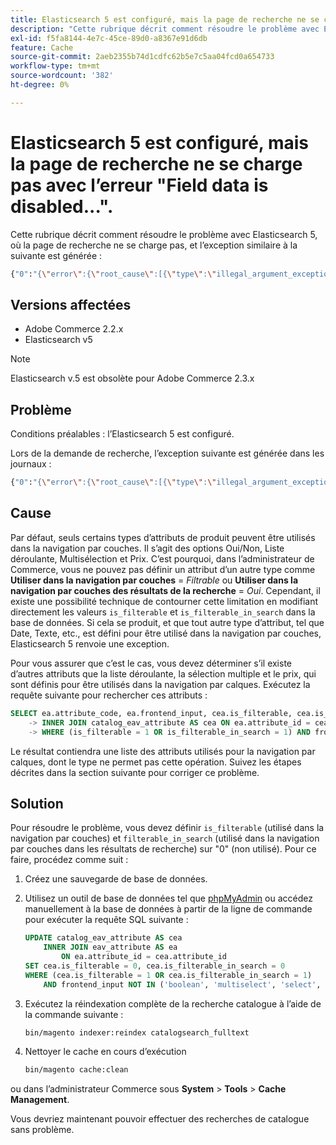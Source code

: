 ```yaml
---
title: Elasticsearch 5 est configuré, mais la page de recherche ne se charge pas avec l’erreur "Field data is disabled...".
description: "Cette rubrique décrit comment résoudre le problème avec Elasticsearch 5, où la page de recherche ne se charge pas, et l’exception similaire à la suivante est générée :"
exl-id: f5fa8144-4e7c-45ce-89d0-a8367e91d6db
feature: Cache
source-git-commit: 2aeb2355b74d1cdfc62b5e7c5aa04fcd0a654733
workflow-type: tm+mt
source-wordcount: '382'
ht-degree: 0%

---
```


# Elasticsearch 5 est configuré, mais la page de recherche ne se charge pas avec l’erreur &quot;Field data is disabled...&quot;.

Cette rubrique décrit comment résoudre le problème avec Elasticsearch 5, où la page de recherche ne se charge pas, et l’exception similaire à la suivante est générée :

```bash
{"0":"{\"error\":{\"root_cause\":[{\"type\":\"illegal_argument_exception\",\"reason\":\"Fielddata is disabled on text fields by default. Set fielddata=true on [%attribute_code%]] in order to load fielddata in memory by uninverting the inverted index. Note that this can however use significant memory.\"}].
```

## Versions affectées

* Adobe Commerce 2.2.x
* Elasticsearch v5

>[!NOTE]
>
>Elasticsearch v.5 est obsolète pour Adobe Commerce 2.3.x

## Problème

Conditions préalables : l’Elasticsearch 5 est configuré.

Lors de la demande de recherche, l’exception suivante est générée dans les journaux :

```bash
{"0":"{\"error\":{\"root_cause\":[{\"type\":\"illegal_argument_exception\",\"reason\":\"Fielddata is disabled on text fields by default. Set fielddata=true on [%attribute_code%]] in order to load fielddata in memory by uninverting the inverted index. Note that this can however use significant memory.\"}].
```

## Cause

Par défaut, seuls certains types d’attributs de produit peuvent être utilisés dans la navigation par couches. Il s’agit des options Oui/Non, Liste déroulante, Multisélection et Prix. C’est pourquoi, dans l’administrateur de Commerce, vous ne pouvez pas définir un attribut d’un autre type comme **Utiliser dans la navigation par couches** = *Filtrable* ou **Utiliser dans la navigation par couches des résultats de la recherche** = *Oui*. Cependant, il existe une possibilité technique de contourner cette limitation en modifiant directement les valeurs `is_filterable` et `is_filterable_in_search` dans la base de données. Si cela se produit, et que tout autre type d’attribut, tel que Date, Texte, etc., est défini pour être utilisé dans la navigation par couches, Elasticsearch 5 renvoie une exception.

Pour vous assurer que c’est le cas, vous devez déterminer s’il existe d’autres attributs que la liste déroulante, la sélection multiple et le prix, qui sont définis pour être utilisés dans la navigation par calques. Exécutez la requête suivante pour rechercher ces attributs :

```sql
SELECT ea.attribute_code, ea.frontend_input, cea.is_filterable, cea.is_filterable_in_search FROM eav_attribute AS ea
    -> INNER JOIN catalog_eav_attribute AS cea ON ea.attribute_id = cea.`attribute_id`
    -> WHERE (is_filterable = 1 OR is_filterable_in_search = 1) AND frontend_input NOT IN ('boolean', 'multiselect', 'select', 'price');
```

Le résultat contiendra une liste des attributs utilisés pour la navigation par calques, dont le type ne permet pas cette opération. Suivez les étapes décrites dans la section suivante pour corriger ce problème.

## Solution

Pour résoudre le problème, vous devez définir `is_filterable` (utilisé dans la navigation par couches) et `filterable_in_search` (utilisé dans la navigation par couches dans les résultats de recherche) sur &quot;0&quot; (non utilisé). Pour ce faire, procédez comme suit :

1. Créez une sauvegarde de base de données.
1. Utilisez un outil de base de données tel que [phpMyAdmin](https://experienceleague.adobe.com/en/docs/commerce-operations/installation-guide/prerequisites/optional-software#phpmyadmin) ou accédez manuellement à la base de données à partir de la ligne de commande pour exécuter la requête SQL suivante :

   ```sql
   UPDATE catalog_eav_attribute AS cea
       INNER JOIN eav_attribute AS ea
           ON ea.attribute_id = cea.attribute_id
   SET cea.is_filterable = 0, cea.is_filterable_in_search = 0
   WHERE (cea.is_filterable = 1 OR cea.is_filterable_in_search = 1)
       AND frontend_input NOT IN ('boolean', 'multiselect', 'select', 'price');
   ```

1. Exécutez la réindexation complète de la recherche catalogue à l’aide de la commande suivante :

   ```bash
   bin/magento indexer:reindex catalogsearch_fulltext
   ```

1. Nettoyer le cache en cours d’exécution

   ```bash
   bin/magento cache:clean
   ```

ou dans l’administrateur Commerce sous **System** > **Tools** > **Cache Management**.

Vous devriez maintenant pouvoir effectuer des recherches de catalogue sans problème.
